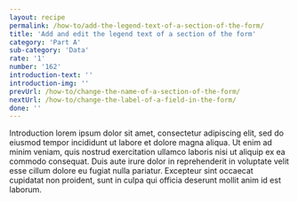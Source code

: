 ```yaml
---
layout: recipe
permalink: /how-to/add-the-legend-text-of-a-section-of-the-form/
title: 'Add and edit the legend text of a section of the form'
category: 'Part A'
sub-category: 'Data'
rate: '1'
number: '162'
introduction-text: ''
introduction-img: ''
prevUrl: /how-to/change-the-name-of-a-section-of-the-form/
nextUrl: /how-to/change-the-label-of-a-field-in-the-form/
done: ''
---
```


Introduction lorem ipsum dolor sit amet, consectetur adipiscing elit, sed do eiusmod tempor incididunt ut labore et dolore magna aliqua. Ut enim ad minim veniam, quis nostrud exercitation ullamco laboris nisi ut aliquip ex ea commodo consequat. Duis aute irure dolor in reprehenderit in voluptate velit esse cillum dolore eu fugiat nulla pariatur. Excepteur sint occaecat cupidatat non proident, sunt in culpa qui officia deserunt mollit anim id est laborum.

